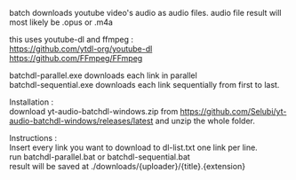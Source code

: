 batch downloads youtube video's audio as audio files. audio file result will most likely be .opus or .m4a

this uses youtube-dl and ffmpeg :  
https://github.com/ytdl-org/youtube-dl  
https://github.com/FFmpeg/FFmpeg  

batchdl-parallel.exe downloads each link in parallel  
batchdl-sequential.exe  downloads each link sequentially from first to last.

Installation :   
download yt-audio-batchdl-windows.zip from https://github.com/Selubi/yt-audio-batchdl-windows/releases/latest and unzip the whole folder.

Instructions :  
Insert every link you want to download to dl-list.txt one link per line.  
run batchdl-parallel.bat or batchdl-sequential.bat  
result will be saved at ./downloads/{uploader}/{title}.{extension}  
